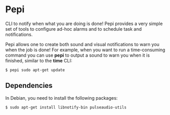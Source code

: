 # Pepi

CLI to notify when what you are doing is done! Pepi provides a very simple
set of tools to configure ad-hoc alarms and to schedule task and notifications.

Pepi allows one to create both sound and visual notifications to warn you when
the job is done! For example, when you want to run a time-consuming command
you can use **pepi** to output a sound to warn you when it is finished,
similar to the **time** CLI:

```
$ pepi sudo apt-get update
```

## Dependencies

In Debian, you need to install the following packages:
```
$ sudo apt-get install libnotify-bin pulseaudio-utils
```
